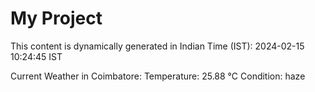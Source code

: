 # My Project

This content is dynamically generated in Indian Time (IST): 2024-02-15 10:24:45 IST


Current Weather in Coimbatore:
Temperature: 25.88 °C
Condition: haze
